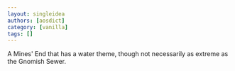 ```yaml
---
layout: singleidea
authors: [aosdict]
category: [vanilla]
tags: []
---
```

A Mines' End that has a water theme, though not necessarily as extreme as the Gnomish Sewer.
